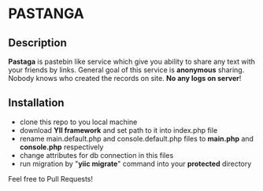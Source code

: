 PASTANGA
========

Description
-----------
**Pastaga** is pastebin like service which give you ability to share any text with your friends by links. General goal of this service is **anonymous** sharing. Nobody knows who created the records on site. **No any logs on server**! 

Installation
-----------

 - clone this repo to you local machine
 - download **YII framework** and set path to it into index.php file
 - rename main.default.php and console.default.php files to **main.php** and **console.php** respectively
 - change attributes for db connection in this files
 - run migration by "**yiic migrate**" command into your **protected** directory
 
Feel free to Pull Requests!
